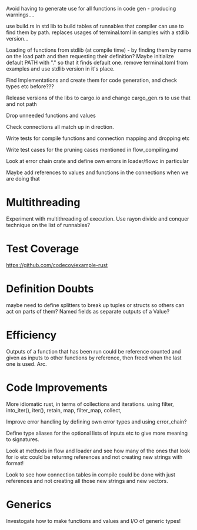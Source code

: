 Avoid having to generate use for all functions in code gen - producing warnings....

use build.rs in std lib to build tables of runnables that compiler can use to find them by path.
replaces usages of terminal.toml in samples with a stdlib version...

Loading of functions from stdlib (at compile time) - by finding them by name on the load path
and then requesting their definition?
Maybe initialize default PATH with "." so that it finds default one.
remove terminal.toml from examples and use stdlib version in it's place.

Find Implementations and create them for code generation, and check types etc before???

Release versions of the libs to cargo.io and change cargo_gen.rs to use that and not path


Drop unneeded functions and values

Check connections all match up in direction.

Write tests for compile functions and connection mapping and dropping etc

Write test cases for the pruning cases mentioned in flow_compiling.md

Look at error chain crate and define own errors in loader/flowc in particular

Maybe add references to values and functions in the connections when we are doing that

Multithreading
==============
Experiment with multithreading of execution. Use rayon divide and conquer technique on 
the list of runnables?

Test Coverage
=============
https://github.com/codecov/example-rust

Definition Doubts
=================
maybe need to define splitters to break up tuples or structs so others can act on
parts of them? Named fields as separate outputs of a Value?

Efficiency
==========
Outputs of a function that has been run could be reference counted and given as inputs to 
other functions by reference, then freed when the last one is used. Arc.

Code Improvements
=================
More idiomatic rust, in terms of collections and iterations. using filter, into_iter(), iter(), 
retain, map, filter_map, collect, 

Improve error handling by defining own error types and using error_chain?

Define type aliases for the optional lists of inputs etc to give more meaning to signatures.

Look at methods in flow and loader and see how many of the ones that look for io etc
could be returnng references and not creating new strings with format!

Look to see how connection tables in compile could be done with just references and not creating
all those new strings and new vectors.

Generics
========
Investogate how to make functions and values and I/O of generic types!